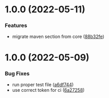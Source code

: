 # 1.0.0 (2022-05-11)


### Features

* migrate maven section from core ([88b32fe](https://github.com/spaceship-prompt/spaceship-maven/commit/88b32fe612ea57a8ba3373ad38822094ab654a74))

# 1.0.0 (2022-05-09)


### Bug Fixes

* run proper test file ([a6df744](https://github.com/spaceship-prompt/spaceship-section/commit/a6df7446dcc57b8bcca87a03e68bbd9ef01bb62e))
* use correct token for ci ([6a27258](https://github.com/spaceship-prompt/spaceship-section/commit/6a27258d0c0ee22871c79535a350d12246b568af))
